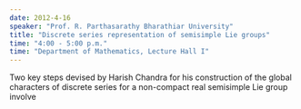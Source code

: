 ```yaml
---
date: 2012-4-16
speaker: "Prof. R. Parthasarathy Bharathiar University"
title: "Discrete series representation of semisimple Lie groups"
time: "4:00 - 5:00 p.m." 
time: "Department of Mathematics, Lecture Hall I"
---
```

Two key steps devised by Harish Chandra for his construction of the
global characters of discrete series for a non-compact real semisimple
Lie group involve
